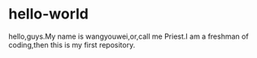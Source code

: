 # hello-world
hello,guys.My name is wangyouwei,or,call me Priest.I am  a freshman of coding,then this is my first repository.
